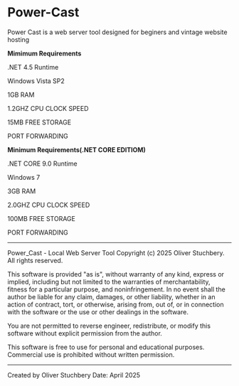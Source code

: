 # Power-Cast

Power Cast is a web server tool designed for beginers and vintage website hosting

**Mimimum Requirements**

.NET 4.5 Runtime

Windows Vista SP2

1GB RAM

1.2GHZ CPU CLOCK SPEED

15MB FREE STORAGE

PORT FORWARDING

**Minimum Requirements(.NET CORE EDITIOM)** 

.NET CORE 9.0 Runtime

Windows 7

3GB RAM

2.0GHZ CPU CLOCK SPEED

100MB FREE STORAGE

PORT FORWARDING

------------------------------------------------------------------------------------
Power_Cast - Local Web Server Tool
Copyright (c) 2025 Oliver Stuchbery. All rights reserved.

This software is provided "as is", without warranty of any kind, express or implied,
including but not limited to the warranties of merchantability, fitness for a particular purpose,
and noninfringement. In no event shall the author be liable for any claim, damages, or other
liability, whether in an action of contract, tort, or otherwise, arising from, out of, or in
connection with the software or the use or other dealings in the software.

You are not permitted to reverse engineer, redistribute, or modify this software without
explicit permission from the author.

This software is free to use for personal and educational purposes.
Commercial use is prohibited without written permission.

---
Created by Oliver Stuchbery
Date: April 2025
